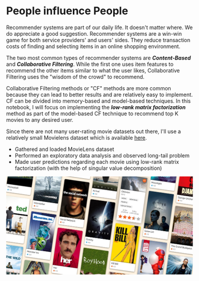 
# People influence People

Recommender systems are part of our daily life. It doesn't matter where. We do appreciate a good suggestion. Recommender systems are a win-win game for both service providers' and users' sides. They reduce transaction costs of finding and selecting items in an online shopping environment. 

The two most common types of recommender systems are ***Content-Based*** and ***Collaborative Filtering***. While the first one uses item features to recommend the other items similar to what the user likes, Collaborative Filtering uses the "wisdom of the crowd" to recommend. 

Collaborative Filtering methods or "CF" methods are more common because they can lead to better results and are relatively easy to implement. CF can be divided into memory-based and model-based techniques. In this notebook, I will focus on implementing the ***low-rank matrix factorization*** method as part of the model-based CF technique to recommend top K movies to any desired user.


Since there are not many user-rating movie datasets out there, I'll use a relatively small Movielens dataset which is available [here](https://grouplens.org/datasets/movielens/latest/).

* Gathered and loaded MovieLens dataset
* Performed an exploratory data analysis and observed long-tail problem
* Made user predictions regarding each movie using low-rank matrix factorization (with the help of singular value decomposition)

![MovieLens](movie-lens.jpg)